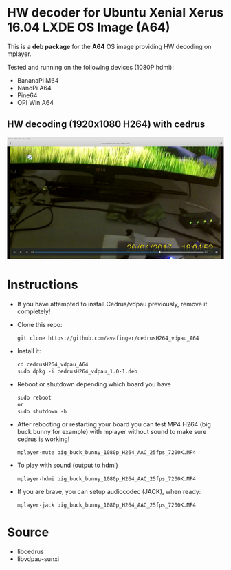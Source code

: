HW decoder for Ubuntu Xenial Xerus 16.04 LXDE OS Image (A64)
======================================================

This is a **deb package** for the **A64** OS image providing HW decoding on mplayer.

Tested and running on the following devices (1080P hdmi):

  - BananaPi M64
  - NanoPi A64
  - Pine64
  - OPI Win A64


## HW decoding (1920x1080 H264) with cedrus
[![A64 Cedrus in action](https://github.com/avafinger/nanopi-a64-firmware/raw/master/img/1920x1080.jpg)](https://youtu.be/mXMOh9ShDDc)

Instructions
============

  - If you have attempted to install Cedrus/vdpau previously, remove it completely!
  - Clone this repo: 

		git clone https://github.com/avafinger/cedrusH264_vdpau_A64

  - Install it:

		cd cedrusH264_vdpau_A64
		sudo dpkg -i cedrusH264_vdpau_1.0-1.deb 

  - Reboot or shutdown depending which board you have

		sudo reboot
		or
		sudo shutdown -h
	
  - After rebooting or restarting your board you can test MP4 H264 (big buck bunny for example)
    with mplayer without sound to make sure cedrus is working!

		mplayer-mute big_buck_bunny_1080p_H264_AAC_25fps_7200K.MP4 

  - To play with sound (output to hdmi)

		mplayer-hdmi big_buck_bunny_1080p_H264_AAC_25fps_7200K.MP4 

  - If you are brave, you can setup audiocodec (JACK), when ready:

		mplayer-jack big_buck_bunny_1080p_H264_AAC_25fps_7200K.MP4 

Source
======

  - libcedrus
  - libvdpau-sunxi